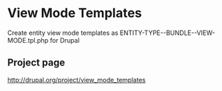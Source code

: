 View Mode Templates
===================

Create entity view mode templates as ENTITY-TYPE--BUNDLE--VIEW-MODE.tpl.php for Drupal

## Project page

http://drupal.org/project/view_mode_templates
